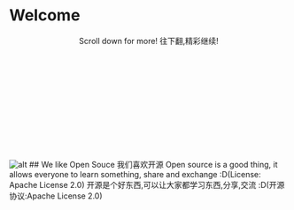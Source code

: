 # Welcome
<center>Scroll down for more! 往下翻,精彩继续!</center>
<br />
<br />
<br />
<br />
<br />
<br />
<br />
<br />
<br />
<br />
<br />
</br>
<img src="https://bafybeibgrul57x7ikvkjxkqdbsetysqnndd3qlvtsydacs7nywphkqkpoe.ipfs.dweb.link/One.svg" alt="alt" title="title"></img>
## We like Open Souce 我们喜欢开源
Open source is a good thing, it allows everyone to learn something, share and exchange :D(License: Apache License 2.0)
开源是个好东西,可以让大家都学习东西,分享,交流 :D(开源协议:Apache License 2.0)
